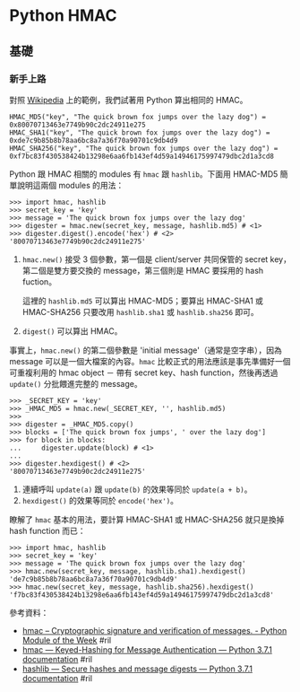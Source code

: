 # Python HMAC

## 基礎

### 新手上路

對照 [Wikipedia](https://en.wikipedia.org/wiki/HMAC) 上的範例，我們試著用 Python 算出相同的 HMAC。

```
HMAC_MD5("key", "The quick brown fox jumps over the lazy dog") = 0x80070713463e7749b90c2dc24911e275
HMAC_SHA1("key", "The quick brown fox jumps over the lazy dog") = 0xde7c9b85b8b78aa6bc8a7a36f70a90701c9db4d9
HMAC_SHA256("key", "The quick brown fox jumps over the lazy dog") = 0xf7bc83f430538424b13298e6aa6fb143ef4d59a14946175997479dbc2d1a3cd8
```

Python 跟 HMAC 相關的 modules 有 `hmac` 跟 `hashlib`。下面用 HMAC-MD5 簡單說明這兩個 modules 的用法：

```
>>> import hmac, hashlib
>>> secret_key = 'key'
>>> message = 'The quick brown fox jumps over the lazy dog'
>>> digester = hmac.new(secret_key, message, hashlib.md5) # <1>
>>> digester.digest().encode('hex') # <2>
'80070713463e7749b90c2dc24911e275'
```

 1. `hmac.new()` 接受 3 個參數，第一個是 client/server 共同保管的 secret key，第二個是雙方要交換的 message，第三個則是 HMAC 要採用的 hash fuction。

    這裡的 `hashlib.md5` 可以算出 HMAC-MD5；要算出 HMAC-SHA1 或 HMAC-SHA256 只要改用 `hashlib.sha1` 或 `hashlib.sha256` 即可。

 2. `digest()` 可以算出 HMAC。

事實上，`hmac.new()` 的第二個參數是 'initial message'（通常是空字串），因為 message 可以是一個大檔案的內容。`hmac` 比較正式的用法應該是事先準備好一個可重複利用的 hmac object － 帶有 secret key、hash function，然後再透過 `update()` 分批餵進完整的 message。

```
>>> _SECRET_KEY = 'key'
>>> _HMAC_MD5 = hmac.new(_SECRET_KEY, '', hashlib.md5)
>>>
>>> digester = _HMAC_MD5.copy()
>>> blocks = ['The quick brown fox jumps', ' over the lazy dog']
>>> for block in blocks:
...     digester.update(block) # <1>
...
>>> digester.hexdigest() # <2>
'80070713463e7749b90c2dc24911e275'
```

 1. 連續呼叫 `update(a)` 跟 `update(b)` 的效果等同於 `update(a + b)`。
 2. `hexdigest()` 的效果等同於 `encode('hex')`。

瞭解了 `hmac` 基本的用法，要計算 HMAC-SHA1 或 HMAC-SHA256 就只是換掉 hash function 而已：

```
>>> import hmac, hashlib
>>> secret_key = 'key'
>>> message = 'The quick brown fox jumps over the lazy dog'
>>> hmac.new(secret_key, message, hashlib.sha1).hexdigest()
'de7c9b85b8b78aa6bc8a7a36f70a90701c9db4d9'
>>> hmac.new(secret_key, message, hashlib.sha256).hexdigest()
'f7bc83f430538424b13298e6aa6fb143ef4d59a14946175997479dbc2d1a3cd8'
```

參考資料：

  - [hmac – Cryptographic signature and verification of messages\. \- Python Module of the Week](https://pymotw.com/) #ril
  - [hmac — Keyed\-Hashing for Message Authentication — Python 3\.7\.1 documentation](https://docs.python.org/3/library/hmac.html) #ril
  - [hashlib — Secure hashes and message digests — Python 3\.7\.1 documentation](https://docs.python.org/3/library/hashlib.html) #ril

